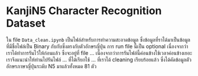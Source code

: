 # KanjiN5 Character Recognition Dataset

ใน file `Data_clean.ipynb` เป็นไฟล์สำหรับการทำความสะอาดข้อมูล ซึ่งข้อมูลที่ราได้มาเป็นข้อมูลที่มีชื่อไฟล์เป็น Binary กับกับซึ่งตรงกับตัวอักษรญี่ปุ่น การ run file นี้เป็น optional เนื่องจากว่าเราได้ทำการรันไว้ให้ก่อนแล้ว ซึ่งจะอยู่ที่ file ... เนื่องจากว่าการรันไฟล์นี้ค่อนข้างใช้เวลาค่อนข้างเยอะ เราจึงแนะนำให้ท่านไปรันไฟล์ ... ที่ได้เรียกใช้ ... ที่เราได้ cleaning เรียบร้อยแล้ว ซึ่งได้คัดข้อมูลตัวอักษรภาษาญี่ปุ่นระดับ N5 มาแล้วทั้งหมด 81 ตัว